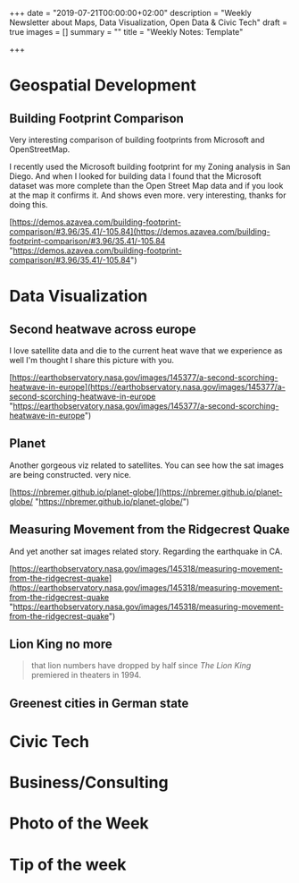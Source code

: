 +++
date = "2019-07-21T00:00:00+02:00"
description = "Weekly Newsletter about Maps, Data Visualization, Open Data & Civic Tech"
draft = true
images = []
summary = ""
title = "Weekly Notes: Template"

+++
# Geospatial Development

## Building Footprint Comparison

Very interesting comparison of building footprints from Microsoft and OpenStreetMap. 

I recently used the Microsoft building footprint for my Zoning analysis in San Diego. And when I looked for building data I found that the Microsoft dataset was more complete than the Open Street Map data and if you look at the map it confirms it. And shows even more. very interesting, thanks for doing this. 

[https://demos.azavea.com/building-footprint-comparison/#3.96/35.41/-105.84](https://demos.azavea.com/building-footprint-comparison/#3.96/35.41/-105.84 "https://demos.azavea.com/building-footprint-comparison/#3.96/35.41/-105.84")

# Data Visualization

## Second heatwave across europe

I love satellite data and die to the current heat wave that we experience as well I'm thought I share this picture with you. 

[https://earthobservatory.nasa.gov/images/145377/a-second-scorching-heatwave-in-europe](https://earthobservatory.nasa.gov/images/145377/a-second-scorching-heatwave-in-europe "https://earthobservatory.nasa.gov/images/145377/a-second-scorching-heatwave-in-europe")

## Planet

Another gorgeous viz related to satellites. You can see how the sat images are being constructed. very nice. 

[https://nbremer.github.io/planet-globe/](https://nbremer.github.io/planet-globe/ "https://nbremer.github.io/planet-globe/")

## Measuring Movement from the Ridgecrest Quake

And yet another sat images related story. Regarding the earthquake in CA.

[https://earthobservatory.nasa.gov/images/145318/measuring-movement-from-the-ridgecrest-quake](https://earthobservatory.nasa.gov/images/145318/measuring-movement-from-the-ridgecrest-quake "https://earthobservatory.nasa.gov/images/145318/measuring-movement-from-the-ridgecrest-quake")

## Lion King no more

> that lion numbers have dropped by half since _The Lion King_ premiered in theaters in 1994.

## Greenest cities in German state

# Civic Tech

# Business/Consulting

# Photo of the Week

# Tip of the week

<div class="rm-area-end-of-content"></div>